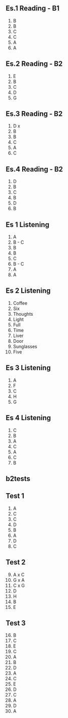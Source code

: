 ## Es.1 Reading - B1

1. B
2. B
3. C
4. C
5. A 
6. A

## Es.2 Reading - B2
1. E
2. B
3. C
4. D
5. G

## Es.3 Reading - B2
1. D x
2. B
3. B
4. C
5. A
6. C

## Es.4 Reading - B2	

1. D
2. B
3. C 
4. B 
5. D
6. B


## Es 1 Listening
1. A
2. B - C
3. B 
4. B
5. C
6. B - C
7. A 
8. A 

## Es 2 Listening
1. Coffee
2. Six
3. Thoughts 
4. Light
5. Full
6. Time
7. Liver
8. Door 
9. Sunglasses 
10. Five 

## Es 3 Listening
1. A
2. F
3. C
4. H 
5. G

## Es 4 Listening
1. C
2. B
3. A 
4. C 
5. A 
6. C 
7. B


## b2tests

## Test 1

1. A
2. C
3. C 
4. D 
5. B
6. A
7. D
8. C

## Test 2
9. A		x 		C
10. G		x		A
11. C		x		G
12. D
13. H
14. B
15. E

## Test 3
16. B
17. C
18. E 
19. C 
20. A 
21. B 
22. D
23. A
24. C 
25. E 
26. D 
27. C
28. A
29. D  
30. A 
<!--stackedit_data:
eyJoaXN0b3J5IjpbNzEwMjQ4NjIsLTgyNjI1NTcwMSwxNDM4Mj
k2NDc5LDE1Mjk3MDI4MDYsMzE5NzY3MzU3LC0xMDU2MTI2MjA3
LC0xNTc5ODY5MzMwLC0xOTc0MjM2MTE2LC0zNTMzNjk4MjIsLT
IxMTI1ODIwOTUsMjIyOTU2MTU4LC0xMjQyMzE1ODkzLC0xMTY4
Nzg3NDU0LC04NjkyNDA2NDYsLTQ1OTM4ODMzNCwtNzk1MTUwND
U2LDU1MzQ2MzQ4MiwtMTE2MTExMTM4NiwtNjAwOTM5MTMxLC05
ODgxOTgyNDNdfQ==
-->